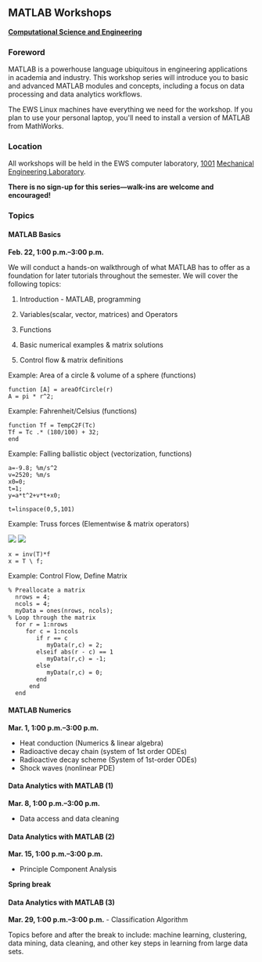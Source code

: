 ## MATLAB Workshops
**[Computational Science and Engineering](http://cse.illinois.edu/)**

### Foreword

MATLAB is a powerhouse language ubiquitous in engineering applications in academia and industry.  This workshop series will introduce you to basic and advanced MATLAB modules and concepts, including a focus on data processing and data analytics workflows.

The EWS Linux machines have everything we need for the workshop.  If you plan to use your personal laptop, you'll need to install a version of MATLAB from MathWorks.


### Location

All workshops will be held in the EWS computer laboratory, [1001](http://ada.fs.illinois.edu/0029Plan1.html) [Mechanical Engineering Laboratory](http://ada.fs.illinois.edu/0029.html).

**There is no sign-up for this series—walk-ins are welcome and encouraged!**


### Topics

#### MATLAB Basics

**Feb. 22, 1:00 p.m.–3:00 p.m.**

We will conduct a hands-on walkthrough of what MATLAB has to offer as a foundation for later tutorials throughout the semester. We will cover the following topics:

1. Introduction - MATLAB, programming

2. Variables(scalar, vector, matrices) and Operators

3. Functions

4. Basic numerical examples & matrix solutions

5. Control flow & matrix definitions

Example: Area of a circle & volume of a sphere (functions)
    
    function [A] = areaOfCircle(r)
    A = pi * r^2;

Example: Fahrenheit/Celsius (functions) 


    function Tf = TempC2F(Tc)
    Tf = Tc .* (180/100) + 32;
    end

Example: Falling ballistic object (vectorization, functions) 
    
    a=-9.8; %m/s^2
    v=2520; %m/s
    x0=0;
    t=1;
    y=a*t^2+v*t+x0;
     
    t=linspace(0,5,101) 
     
Example: Truss forces (Elementwise & matrix operators)

![](https://raw.github.com/uiuc-cse/matlab-fa13/master/lessons/truss.png)
![](https://raw.githubusercontent.com/uiuc-cse/matlab-fa14/gh-pages/lessons/img/truss-matrix.png)

    x = inv(T)*f
    x = T \ f;

Example: Control Flow, Define Matrix
    
    % Preallocate a matrix
      nrows = 4;
      ncols = 4;
      myData = ones(nrows, ncols);
    % Loop through the matrix
      for r = 1:nrows
         for c = 1:ncols
            if r == c
               myData(r,c) = 2;
            elseif abs(r - c) == 1
               myData(r,c) = -1;
            else
               myData(r,c) = 0;
            end
          end      
      end

#### MATLAB Numerics

**Mar. 1, 1:00 p.m.–3:00 p.m.**

   -  Heat conduction (Numerics & linear algebra) 
   -  Radioactive decay chain (system of 1st order ODEs)
   -  Radioactive decay scheme (System of 1st-order ODEs) 
   -  Shock waves (nonlinear PDE) 

#### Data Analytics with MATLAB (1)
**Mar. 8, 1:00 p.m.–3:00 p.m.**

   - Data access and data cleaning

#### Data Analytics with MATLAB (2)
**Mar. 15, 1:00 p.m.–3:00 p.m.**

   - Principle Component Analysis

**Spring break**

#### Data Analytics with MATLAB (3)
**Mar. 29, 1:00 p.m.–3:00 p.m.**
    - Classification Algorithm


Topics before and after the break to include:  machine learning, clustering, data mining, data cleaning, and other key steps in learning from large data sets.
